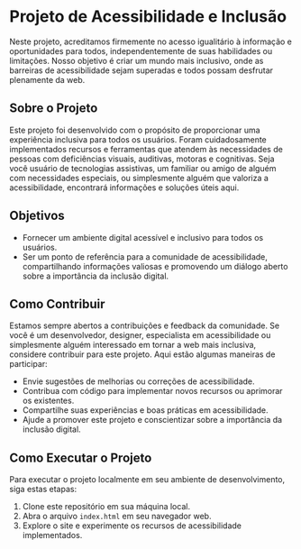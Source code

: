# Projeto de Acessibilidade e Inclusão

Neste projeto, acreditamos firmemente no acesso igualitário à informação e oportunidades para todos, independentemente de suas habilidades ou limitações. Nosso objetivo é criar um mundo mais inclusivo, onde as barreiras de acessibilidade sejam superadas e todos possam desfrutar plenamente da web.

## Sobre o Projeto

Este projeto foi desenvolvido com o propósito de proporcionar uma experiência inclusiva para todos os usuários. Foram cuidadosamente implementados recursos e ferramentas que atendem às necessidades de pessoas com deficiências visuais, auditivas, motoras e cognitivas. Seja você usuário de tecnologias assistivas, um familiar ou amigo de alguém com necessidades especiais, ou simplesmente alguém que valoriza a acessibilidade, encontrará informações e soluções úteis aqui.

## Objetivos

- Fornecer um ambiente digital acessível e inclusivo para todos os usuários.
- Ser um ponto de referência para a comunidade de acessibilidade, compartilhando informações valiosas e promovendo um diálogo aberto sobre a importância da inclusão digital.

## Como Contribuir

Estamos sempre abertos a contribuições e feedback da comunidade. Se você é um desenvolvedor, designer, especialista em acessibilidade ou simplesmente alguém interessado em tornar a web mais inclusiva, considere contribuir para este projeto. Aqui estão algumas maneiras de participar:

- Envie sugestões de melhorias ou correções de acessibilidade.
- Contribua com código para implementar novos recursos ou aprimorar os existentes.
- Compartilhe suas experiências e boas práticas em acessibilidade.
- Ajude a promover este projeto e conscientizar sobre a importância da inclusão digital.

## Como Executar o Projeto

Para executar o projeto localmente em seu ambiente de desenvolvimento, siga estas etapas:

1. Clone este repositório em sua máquina local.
2. Abra o arquivo `index.html` em seu navegador web.
3. Explore o site e experimente os recursos de acessibilidade implementados.

